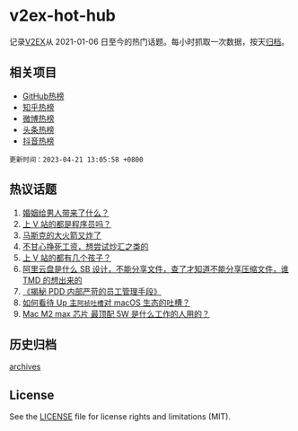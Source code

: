 # v2ex-hot-hub

 记录[V2EX](https://www.v2ex.com/)从 2021-01-06 日至今的热门话题。每小时抓取一次数据，按天[归档](archives)。
 
 ## 相关项目

- [GitHub热榜](https://github.com/snaildev/github-hot-hub)
- [知乎热榜](https://github.com/snaildev/zhihu-hot-hub)
- [微博热榜](https://github.com/snaildev/weibo-hot-hub)
- [头条热榜](https://github.com/snaildev/toutiao-hot-hub)
- [抖音热榜](https://github.com/snaildev/douyin-hot-hub)


 `更新时间：2023-04-21 13:05:58 +0800`

## 热议话题

1. [婚姻给男人带来了什么？](https://www.v2ex.com/t/934076)
1. [上 V 站的都是程序员吗？](https://www.v2ex.com/t/934215)
1. [马斯克的大火箭又炸了](https://www.v2ex.com/t/934155)
1. [不甘心挣死工资，想尝试炒汇之类的](https://www.v2ex.com/t/934228)
1. [上 V 站的都有几个孩子？](https://www.v2ex.com/t/934253)
1. [阿里云盘是什么 SB 设计，不能分享文件，查了才知道不能分享压缩文件，谁 TMD 的想出来的](https://www.v2ex.com/t/934111)
1. [《揭秘 PDD 内部严苛的员工管理手段》](https://www.v2ex.com/t/934052)
1. [如何看待 Up 主`阿祯吐槽`对 macOS 生态的吐槽？](https://www.v2ex.com/t/934199)
1. [Mac M2 max 芯片 最顶配 5W 是什么工作的人用的？](https://www.v2ex.com/t/934039)

## 历史归档

[archives](archives)

## License

See the [LICENSE](LICENSE) file for license rights and limitations (MIT).
